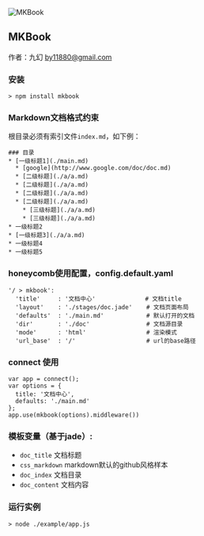 ![MKBook](http://gtms02.alicdn.com/tps/i2/TB1aiz1HXXXXXbxXXXX2SziLXXX-266-69.png)

MKBook
---------
作者：九幻 <by11880@gmail.com>

### 安装

`> npm install mkbook`

### Markdown文档格式约束 

根目录必须有索引文件`index.md`，如下例：

```
### 目录
* [一级标题1](./main.md)
  * [google](http://www.google.com/doc/doc.md)
  * [二级标题](./a/a.md)
  * [二级标题](./a/a.md)
  * [二级标题](./a/a.md)
  * [二级标题](./a/a.md)
    * [三级标题](./a/a.md)
    * [三级标题](./a/a.md)
* 一级标题2
* [一级标题3](./a/a.md)
* 一级标题4
* 一级标题5
```

### honeycomb使用配置，config.default.yaml

```
'/ > mkbook':
  'title'     : '文档中心'              # 文档title
  'layout'    : './stages/doc.jade'    # 文档页面布局
  'defaults'  : './main.md'            # 默认打开的文档
  'dir'       : './doc'                # 文档源目录
  'mode'      : 'html'                 # 渲染模式
  'url_base'  : '/'                    # url的base路径
```

### connect 使用

```
var app = connect();
var options = {
  title: '文档中心',
  defaults: './main.md'
};
app.use(mkbook(options).middleware())
```

### 模板变量（基于jade）:

- `doc_title` 文档标题
- `css_markdown` markdown默认的github风格样本
- `doc_index` 文档目录
- `doc_content` 文档内容

###  运行实例

`> node ./example/app.js`

